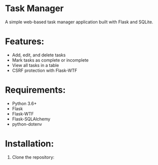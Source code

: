 # Task Manager

A simple web-based task manager application built with Flask and SQLite.

# Features:

- Add, edit, and delete tasks
- Mark tasks as complete or incomplete
- View all tasks in a table
- CSRF protection with Flask-WTF

# Requirements:

- Python 3.6+
- Flask
- Flask-WTF
- Flask-SQLAlchemy
- python-dotenv

# Installation:
1. Clone the repository:
